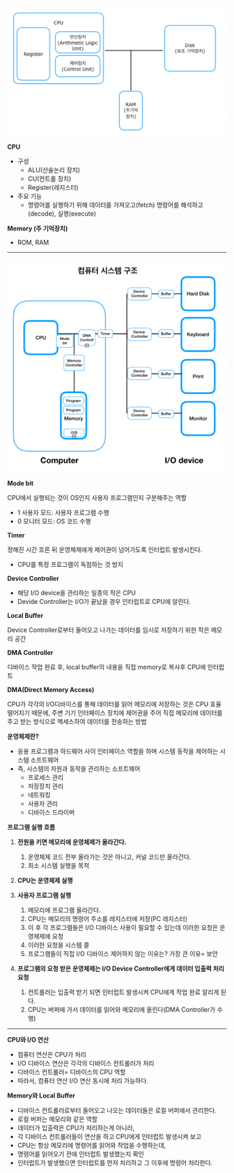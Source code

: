 # 

![img_1.png](img_1.png)

**CPU**

- 구성
    - ALU(산술논리 장치)
    - CU(컨트롤 장치)
    - Register(레지스터)
- 주요 기능
    - 명령어를 실행하기 위해 데이터를 가져오고(fetch) 명령어를 해석하고(decode), 실행(execute)

**Memory (주 기억장치)**

- ROM, RAM
---

![img_2.png](img_2.png)

**Mode bit**

CPU에서 실행되는 것이 OS인지 사용자 프로그램인지 구분해주는 역할

- 1 사용자 모드: 사용자 프로그램 수행
- 0 모니터 모드: OS 코드 수행

**Timer**

정해진 시간 흐른 뒤 운영체제에게 제어권이 넘어가도록 인터럽트 발생시킨다.

- CPU를 특정 프로그램이 독점하는 것 방지

**Device Controller**

- 해당 I/O device을 관리하는 일종의 작은 CPU
- Devide Controller는 I/O가 끝났을 경우 인터럽트로 CPU에 알린다.

**Local Buffer**

Device Controller로부터 들어오고 나가는 데이터를 임시로 저장하기 위한 작은 메모리 공간

**DMA Controller**

디바이스 작업 완료 후, local buffer의 내용을 직접 memory로 복사후 CPU에 인터럽트

**DMA(Direct Memory Access)**

CPU가 각각의 I/O디바이스를 통해 데이터를 읽어 메모리에 저장하는 것은 CPU 효율 떨어지기 때문에, 주변 기기 인터페이스 장치에 제어권을 주어 직접 메모리에 데이터를 주고 받는 방식으로 엑세스하여 데이터를 전송하는 방법

**운영체제란?**

- 응용 프로그램과 하드웨어 사이 인터페이스 역할을 하며 시스템 동작을 제어하는 시스템 소프트웨어
- 즉, 시스템의 자원과 동작을 관리하는 소프트웨어
    - 프로세스 관리
    - 저장장치 관리
    - 네트워킹
    - 사용자 관리
    - 디바이스 드라이버

**프로그램 실행 흐름**

1. **전원을 키면 메모리에 운영체제가 올라간다.**
    1. 운영체제 코드 전부 올라가는 것은 아니고, 커널 코드만 올라간다.
    2. 최소 시스템 실행을 목적

2. **CPU는 운영체제 실행**

3. **사용자 프로그램 실행**
    1. 메모리에 프로그램 올라간다.
    2. CPU는 메모리의 명령어 주소를 레지스터에 저장(PC 레지스터)
    3. 이 후 각 프로그램들은 I/O 디바이스 사용이 필요할 수 있는데 이러한 요청은 운영체제에 요청
    4. 이러한 요청을 시스템 콜
    5. 프로그램들이 직접 I/O 디바이스 제어하지 않는 이유는? 가장 큰 이유= 보안

4. **프로그램의 요청 받은 운영체제는 I/O Device Controller에게 데이터 입출력 처리 요청**
    1. 컨트롤러는 입출력 받기 되면 인터럽트 발생시켜 CPU에게 작업 완료 알리게 된다.
    2. CPU는 버퍼에 가서 데이터를 읽어와 메모리에 올린다(DMA Controller가 수행)
---
**CPU와 I/O 연산**

- 컴퓨터 연산은 CPU가 처리
- I/O 디바이스 연산은 각각의 디바이스 컨트롤러가 처리
- 디바이스 컨트롤러= 디바이스의 CPU 역할
- 따라서, 컴퓨터 연산 I/O 연산 동시에 처리 가능하다.

**Memory와 Local Buffer**

- 디바이스 컨트롤러로부터 들어오고 나오는 데이터들은 로컬 버퍼에서 관리한다.
- 로컬 버퍼는 메모리와 같은 역할
- 데이터가 입출력은 CPU가 처리하는게 아니라,
- 각 디바이스 컨트롤러들이 연산을 하고 CPU에게 인터럽트 발생시켜 보고
- CPU는 항상 메모리에 명령어를 읽어와 작업을 수행하는데,
- 명령어를 읽어오기 전에 인터럽트 발생했는지 확인
- 인터럽트가 발생했으면 인터럽트를 먼저 처리하고 그 이후에 명령어 처리한다.